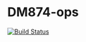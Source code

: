 # DM874-ops
[![Build Status](https://travis-ci.org/DM874-DevOps-2019-Group-2/DM874-ops.svg?branch=master)](https://travis-ci.org/DM874-DevOps-2019-Group-2/DM874-ops)
